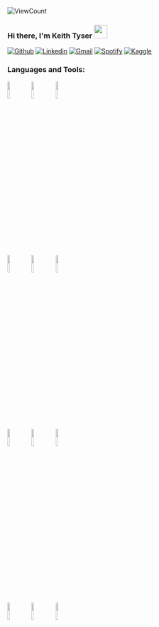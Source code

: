 ![ViewCount](https://views.whatilearened.today/views/github/sachinchaturvedi93/sachinchaturvedi93.svg?cache=remove)
### Hi there, I'm Keith Tyser <img src="https://raw.githubusercontent.com/iampavangandhi/iampavangandhi/master/gifs/Hi.gif" width="30px">
<!-- Your badges
You can use the website to generate badges: https://shields.io/
-->

[![Github](https://img.shields.io/badge/-Github-333?style=flat&logo=Github&logoColor=white)](https://github.com/keithtyser)
[![Linkedin](https://img.shields.io/badge/-LinkedIn-blue?style=flat&logo=Linkedin&logoColor=white)](https://www.linkedin.com/in/keithtyser/)
[![Gmail](https://img.shields.io/badge/-Gmail-c14438?style=flat&logo=Gmail&logoColor=white)](mailto:keithtyser@gmail.com)
[![Spotify](https://img.shields.io/badge/-Spotify-1DB954?style=flat&logo=Spotify&logoColor=white)](https://open.spotify.com/user/keithtyser)
[![Kaggle](https://img.shields.io/badge/-Kaggle-20beff?style=flat&logo=Kaggle&logoColor=white)](https://www.kaggle.com/keithtyser)
&nbsp;

<!-- ### Now Playing on Spotify <img src="https://github.com/iampavangandhi/iampavangandhi/blob/master/gifs/bars.gif" width="200px">
[![spotify-github-profile](https://spotify-github-profile.vercel.app/api/view?uid=keithtyser&cover_image=true&theme=novatorem)](https://github.com/kittinan/spotify-github-profile) -->
### Languages and Tools:


  <!-- Your languages and tools. Be careful with the alignment. 
  You can use this sites to get logos: https://www.vectorlogo.zone or https://simpleicons.org/
  -->
  <code><img width="10%" src="https://www.vectorlogo.zone/logos/python/python-ar21.svg"></code>
  <code><img width="10%" src="https://www.vectorlogo.zone/logos/numpy/numpy-ar21.svg"></code>
  <code><img width="10%" src="https://www.vectorlogo.zone/logos/pytorch/pytorch-ar21.svg"></code>
  <br />
  <code><img width="10%" src="https://www.vectorlogo.zone/logos/tensorflow/tensorflow-ar21.svg"></code>
  <code><img width="10%" src="https://www.vectorlogo.zone/logos/jupyter/jupyter-ar21.svg"></code>
  <code><img width="10%" src="https://www.vectorlogo.zone/logos/json/json-ar21.svg"></code>
  <br />
  <code><img width="10%" src="https://www.vectorlogo.zone/logos/mysql/mysql-ar21.svg"></code>
  <code><img width="10%" src="https://www.vectorlogo.zone/logos/google_cloud/google_cloud-ar21.svg"></code>
  <code><img width="10%" src="https://www.vectorlogo.zone/logos/docker/docker-ar21.svg"></code>
  <br />
  <code><img width="10%" src="https://www.vectorlogo.zone/logos/git-scm/git-scm-ar21.svg"></code>
  <code><img width="10%" src="https://www.vectorlogo.zone/logos/github/github-ar21.svg"></code>
  <code><img width="10%" src="https://www.vectorlogo.zone/logos/visualstudio_code/visualstudio_code-ar21.svg"></code>


</p>
